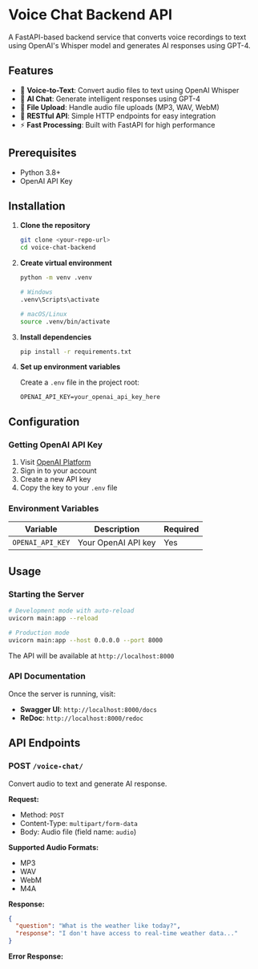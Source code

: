 # Voice Chat Backend API

A FastAPI-based backend service that converts voice recordings to text using OpenAI's Whisper model and generates AI responses using GPT-4.

## Features

- 🎤 **Voice-to-Text**: Convert audio files to text using OpenAI Whisper
- 🤖 **AI Chat**: Generate intelligent responses using GPT-4
- 📁 **File Upload**: Handle audio file uploads (MP3, WAV, WebM)
- 🔄 **RESTful API**: Simple HTTP endpoints for easy integration
- ⚡ **Fast Processing**: Built with FastAPI for high performance

## Prerequisites

- Python 3.8+
- OpenAI API Key

## Installation

1. **Clone the repository**
   ```bash
   git clone <your-repo-url>
   cd voice-chat-backend
   ```

2. **Create virtual environment**
   ```bash
   python -m venv .venv
   
   # Windows
   .venv\Scripts\activate
   
   # macOS/Linux
   source .venv/bin/activate
   ```

3. **Install dependencies**
   ```bash
   pip install -r requirements.txt
   ```

4. **Set up environment variables**
   
   Create a `.env` file in the project root:
   ```
   OPENAI_API_KEY=your_openai_api_key_here
   ```

## Configuration

### Getting OpenAI API Key

1. Visit [OpenAI Platform](https://platform.openai.com/api-keys)
2. Sign in to your account
3. Create a new API key
4. Copy the key to your `.env` file

### Environment Variables

| Variable | Description | Required |
|----------|-------------|----------|
| `OPENAI_API_KEY` | Your OpenAI API key | Yes |

## Usage

### Starting the Server

```bash
# Development mode with auto-reload
uvicorn main:app --reload

# Production mode
uvicorn main:app --host 0.0.0.0 --port 8000
```

The API will be available at `http://localhost:8000`

### API Documentation

Once the server is running, visit:
- **Swagger UI**: `http://localhost:8000/docs`
- **ReDoc**: `http://localhost:8000/redoc`

## API Endpoints

### POST `/voice-chat/`

Convert audio to text and generate AI response.

**Request:**
- Method: `POST`
- Content-Type: `multipart/form-data`
- Body: Audio file (field name: `audio`)

**Supported Audio Formats:**
- MP3
- WAV
- WebM
- M4A

**Response:**
```json
{
  "question": "What is the weather like today?",
  "response": "I don't have access to real-time weather data..."
}
```

**Error Response:**
```json
